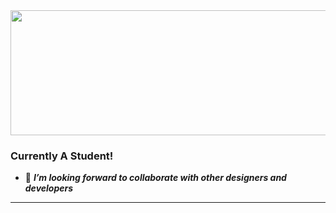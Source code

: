 <div align="center">
  <img src="https://media1.giphy.com/media/1iNIkQBAwEkUuTpikf/giphy.gif" width="800" height="200"/>
</div>


### Currently A Student!



- 📰 <i><b>I’m looking forward to collaborate with other designers and developers</b></i>


<hr>
<br>

